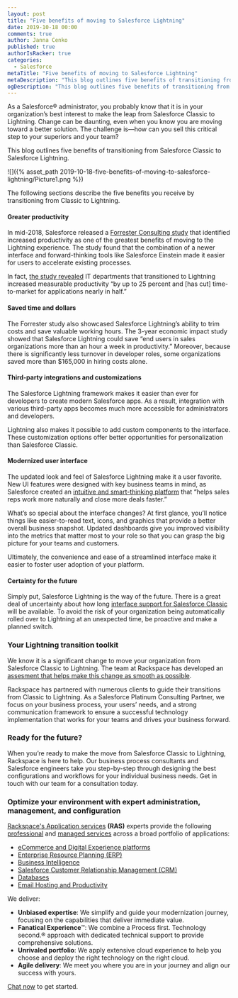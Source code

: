```yaml
---
layout: post
title: "Five benefits of moving to Salesforce Lightning"
date: 2019-10-18 00:00
comments: true
author: Janna Cenko
published: true
authorIsRacker: true
categories:
  - Salesforce
metaTitle: "Five benefits of moving to Salesforce Lightning"
metaDescription: "This blog outlines five benefits of transitioning from Salesforce Classic to Salesforce Lightning."
ogDescription: "This blog outlines five benefits of transitioning from Salesforce Classic to Salesforce Lightning."
---
```


As a Salesforce&reg; administrator, you probably know that it is in your organization’s 
best interest to make the leap from Salesforce Classic to Lightning. Change can be
daunting, even when you know you are moving toward a better solution. The challenge
is&mdash;how can you sell this critical step to your superiors and your team? 

This blog outlines five benefits of transitioning from Salesforce Classic to Salesforce Lightning.

<!-- more -->
![]({% asset_path 2019-10-18-five-benefits-of-moving-to-salesforce-lightning/Picture1.png %})

The following sections describe the five benefits you receive by transitioning from Classic to Lightning.

#### Greater productivity

In mid-2018, Salesforce released a [Forrester Consulting study](https://www.prnewswire.com/news-releases/total-economic-impact-study-on-salesforce-lightning-shows-341-percent-return-on-investment-over-three-years-300661371.html) that identified increased productivity as one of the greatest benefits of moving to the Lightning experience. The study found that the combination of a newer interface and forward-thinking tools like Salesforce Einstein made it easier for users to accelerate existing processes. 

In fact, [the study revealed](https://www.prnewswire.com/news-releases/total-economic-impact-study-on-salesforce-lightning-shows-341-percent-return-on-investment-over-three-years-300661371.html) IT departments that transitioned to Lightning increased measurable productivity “by up to 25 percent and [has cut] time-to-market for applications nearly in half.”

#### Saved time and dollars

The Forrester study also showcased Salesforce Lightning’s ability to trim costs and save valuable working hours. The 3-year economic impact study showed that Salesforce Lightning could save “end users in sales organizations more than an hour a week in productivity.” Moreover, because there is significantly less turnover in developer roles, some organizations saved more than $165,000 in hiring costs alone.

#### Third-party integrations and customizations

The Salesforce Lightning framework makes it easier than ever for developers to create modern Salesforce apps. As a result, integration with various third-party apps becomes much more accessible for administrators and developers.

Lightning also makes it possible to add custom components to the interface. These customization options offer better opportunities for personalization than Salesforce Classic.

#### Modernized user interface

The updated look and feel of Salesforce Lightning make it a user favorite. New UI features were designed with key business teams in mind, as Salesforce created an [intuitive and smart-thinking platform](https://releasenotes.docs.salesforce.com/en-us/spring16/release-notes/rn_lex.htm) that “helps sales reps work more naturally and close more deals faster.” 

What’s so special about the interface changes? At first glance, you’ll notice things like easier-to-read text, icons, and graphics that provide a better overall business snapshot. Updated dashboards give you improved visibility into the metrics that matter most to your role so that you can grasp the big picture for your teams and customers. 

Ultimately, the convenience and ease of a streamlined interface make it easier to foster user adoption of your platform.

#### Certainty for the future

Simply put, Salesforce Lightning is the way of the future. There is a great deal of uncertainty about how long [interface support for Salesforce Classic](https://tech.co/crm-software/salesforce-lightning-vs-classic-compared) will be available. To avoid the risk of your organization being automatically rolled over to Lightning at an unexpected time, be proactive and make a planned switch.

### Your Lightning transition toolkit

We know it is a significant change to move your organization from Salesforce Classic to Lightning. The team at Rackspace has developed an [assesment that helps make this change as smooth as possible](https://www.rackspace.com/resources/salesforce-lightning-conversion-assessment).

Rackspace has partnered with numerous clients to guide their transitions from Classic to Lightning. As a Salesforce Platinum Consulting Partner, we focus on your business process, your users’ needs, and a strong communication framework to ensure a successful technology implementation that works for your teams and drives your business forward.

### Ready for the future?

When you’re ready to make the move from Salesforce Classic to Lightning, Rackspace is here to help. Our business process consultants and Salesforce engineers take you step-by-step through designing the best configurations and workflows for your individual business needs. Get in touch with our team for a consultation today.


### Optimize your environment with expert administration, management, and configuration

[Rackspace's Application services](https://www.rackspace.com/application-management/managed-services)
**(RAS)** experts provide the following [professional](https://www.rackspace.com/application-management/professional-services)
and
[managed services](https://www.rackspace.com/application-management/managed-services) across
a broad portfolio of applications:

- [eCommerce and Digital Experience platforms](https://www.rackspace.com/ecommerce-digital-experience)
- [Enterprise Resource Planning (ERP)](https://www.rackspace.com/erp)
- [Business Intelligence](https://www.rackspace.com/business-intelligence)
- [Salesforce Customer Relationship Management (CRM)](https://www.rackspace.com/salesforce-managed-services)
- [Databases](https://www.rackspace.com/dba-services)
- [Email Hosting and Productivity](https://www.rackspace.com/email-hosting)

We deliver:

- **Unbiased expertise**: We simplify and guide your modernization journey,
focusing on the capabilities that deliver immediate value.
- **Fanatical Experience**&trade;: We combine a Process first. Technology second.&reg;
approach with dedicated technical support to provide comprehensive solutions.
- **Unrivaled portfolio**: We apply extensive cloud experience to help you
choose and deploy the right technology on the right cloud.
- **Agile delivery**: We meet you where you are in your journey and align
our success with yours.

[Chat now](https://www.rackspace.com/#chat) to get started.

